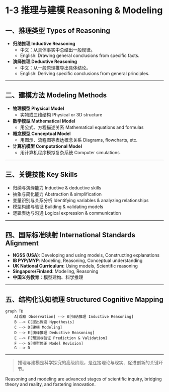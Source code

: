 # 1-3 推理与建模 Reasoning & Modeling

## 一、推理类型 Types of Reasoning

- **归纳推理 Inductive Reasoning**
  - 中文：从具体事实中总结出一般规律。
  - English: Drawing general conclusions from specific facts.
- **演绎推理 Deductive Reasoning**
  - 中文：从一般原理推导出具体结论。
  - English: Deriving specific conclusions from general principles.

---

## 二、建模方法 Modeling Methods

- **物理模型 Physical Model**
  - 实物或三维结构 Physical or 3D structure
- **数学模型 Mathematical Model**
  - 用公式、方程描述关系 Mathematical equations and formulas
- **概念模型 Conceptual Model**
  - 用图示、流程图等表达概念关系 Diagrams, flowcharts, etc.
- **计算机模型 Computational Model**
  - 用计算机程序模拟复杂系统 Computer simulations

---

## 三、关键技能 Key Skills

- 归纳与演绎能力 Inductive & deductive skills
- 抽象与简化能力 Abstraction & simplification
- 变量识别与关系分析 Identifying variables & analyzing relationships
- 模型构建与验证 Building & validating models
- 逻辑表达与沟通 Logical expression & communication

---

## 四、国际标准映射 International Standards Alignment

- **NGSS (USA)**: Developing and using models, Constructing explanations
- **IB PYP/MYP**: Modeling, Reasoning, Conceptual understanding
- **UK National Curriculum**: Using models, Scientific reasoning
- **Singapore/Finland**: Modeling, Reasoning
- **中国义务教育**：模型建构、科学推理

---

## 五、结构化认知梳理 Structured Cognitive Mapping

```mermaid
graph TD
    A[观察 Observation] --> B[归纳推理 Inductive Reasoning]
    B --> C[提出假设 Hypothesis]
    C --> D[建模 Modeling]
    D --> E[演绎推理 Deductive Reasoning]
    E --> F[预测与验证 Prediction & Validation]
    F --> G[模型修正 Model Revision]
    G --> D
```

---

> 推理与建模是科学探究的高级阶段，是连接理论与现实、促进创新的关键环节。

Reasoning and modeling are advanced stages of scientific inquiry, bridging theory and reality, and fostering innovation.
